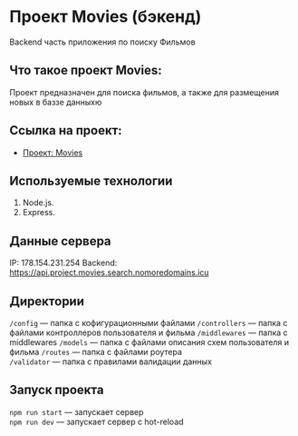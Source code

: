 # Проект Movies (бэкенд)
Backend часть приложения по поиску Фильмов

## Что такое проект Movies:
Проект предназначен для поиска фильмов, а также для размещения новых в баззе данныхю

## Ссылка на проект:
* [Проект: Movies](https://github.com/dubyninpavel/movies-explorer-api)


## Используемые технологии
1. Node.js.
2. Express.

## Данные сервера
IP: 178.154.231.254
Backend: https://api.project.movies.search.nomoredomains.icu

## Директории
`/config` — папка с кофигурационными файлами
`/controllers` — папка с файлами контроллеров пользователя и фильма
`/middlewares` — папка с middlewares
`/models` — папка с файлами описания схем пользователя и фильма
`/routes` — папка с файлами роутера  
`/validator` — папка с правилами валидации данных

## Запуск проекта
`npm run start` — запускает сервер   
`npm run dev` — запускает сервер с hot-reload
